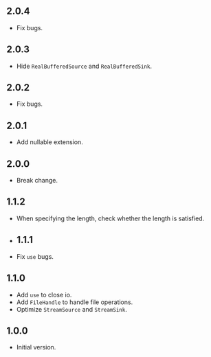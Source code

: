 ## 2.0.4

- Fix bugs.

## 2.0.3

- Hide `RealBufferedSource` and `RealBufferedSink`.

## 2.0.2

- Fix bugs.

## 2.0.1

- Add nullable extension.

## 2.0.0

- Break change.

## 1.1.2

- When specifying the length, check whether the length is satisfied.

- ## 1.1.1

- Fix `use` bugs.

## 1.1.0

- Add `use` to close io.
- Add `FileHandle` to handle file operations.
- Optimize `StreamSource` and `StreamSink`.

## 1.0.0

- Initial version.
